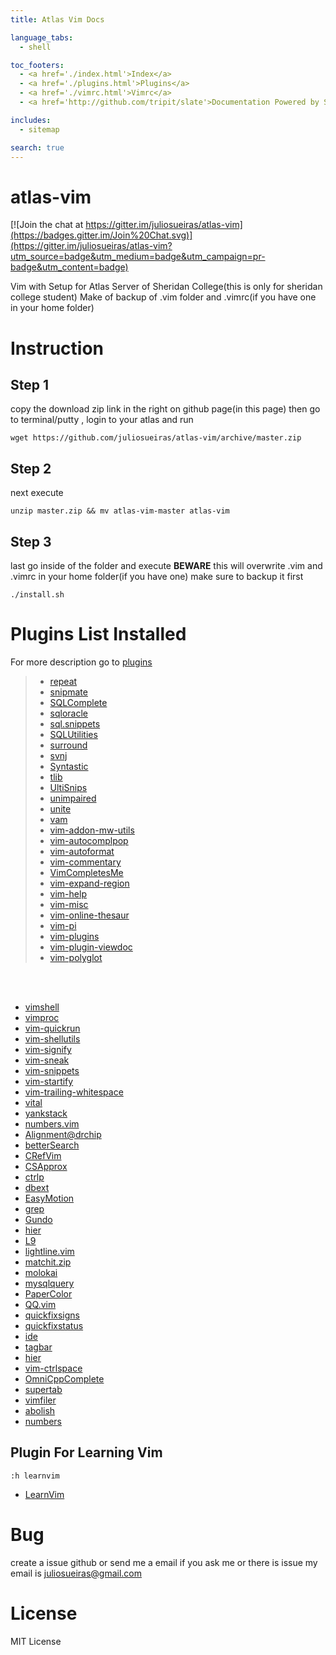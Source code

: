 ```yaml
---
title: Atlas Vim Docs

language_tabs:
  - shell

toc_footers:
  - <a href='./index.html'>Index</a>
  - <a href='./plugins.html'>Plugins</a>
  - <a href='./vimrc.html'>Vimrc</a>
  - <a href='http://github.com/tripit/slate'>Documentation Powered by Slate</a>

includes:
  - sitemap

search: true
---
```


# atlas-vim

[![Join the chat at https://gitter.im/juliosueiras/atlas-vim](https://badges.gitter.im/Join%20Chat.svg)](https://gitter.im/juliosueiras/atlas-vim?utm_source=badge&utm_medium=badge&utm_campaign=pr-badge&utm_content=badge)

Vim with Setup for Atlas Server of Sheridan College(this is only for sheridan college student)
Make of backup of .vim folder and .vimrc(if you have one in your home folder)

# Instruction

## Step 1
copy the download zip link in the right on github page(in this page)
then go to terminal/putty , login to your atlas and run

`wget https://github.com/juliosueiras/atlas-vim/archive/master.zip`

## Step 2
next execute

`unzip master.zip && mv atlas-vim-master atlas-vim`

## Step 3
last go inside of the folder and execute **BEWARE** this will overwrite .vim and .vimrc in your home folder(if you have one) make sure to backup it first

`./install.sh`
# Plugins List Installed
For more description go to [plugins](./plugins.html)

> - [repeat](https://github.com/garbas/vim-snipmate)
> - [snipmate](https://github.com/garbas/vim-snipmate)
> - [SQLComplete](http://www.vim.org/scripts/script.php?script_id=1572)
> - [sqloracle](http://www.vim.org/scripts/script.php?script_id=2371)
> - [sql.snippets](http://www.vim.org/scripts/script.php?script_id=4861)
> - [SQLUtilities](http://www.vim.org/scripts/script.php?script_id=492)
> - [surround](https://github.com/tpope/vim-surround)
> - [svnj](http://www.vim.org/scripts/script.php?script_id=4888)
> - [Syntastic](https://github.com/scrooloose/syntastic)
> - [tlib](http://www.vim.org/scripts/script.php?script_id=1863)
> - [UltiSnips](https://github.com/SirVer/ultisnips)
> - [unimpaired](https://github.com/tpope/vim-unimpaired)
> - [unite](https://github.com/Shougo/unite.vim)
> - [vam](https://github.com/MarcWeber/vim-addon-manager)
> - [vim-addon-mw-utils](http://www.vim.org/scripts/script.php?script_id=2940)
> - [vim-autocomplpop](https://github.com/othree/vim-autocomplpop)
> - [vim-autoformat](http://www.vim.org/scripts/script.php?script_id=4337)
> - [vim-commentary](https://github.com/tpope/vim-commentary)
> - [VimCompletesMe](https://github.com/ajh17/VimCompletesMe)
> - [vim-expand-region](https://github.com/terryma/vim-expand-region)
> - [vim-help](https://github.com/dahu/vim-help)
> - [vim-misc](https://github.com/xolox/vim-misc)
> - [vim-online-thesaur](https://github.com/beloglazov/vim-online-thesaurus)
> - [vim-pi](https://bitbucket.org/vimcommunity/vim-pi)
> - [vim-plugins](https://github.com/WolfgangMehner/vim-plugins)
> - [vim-plugin-viewdoc](https://github.com/powerman/vim-plugin-viewdoc)
> - [vim-polyglot](https://github.com/sheerun/vim-polyglot)

<br>
<br>

- [vimshell](https://github.com/Shougo/vimshell.vim)
- [vimproc](https://github.com/Shougo/vimproc.vim)
- [vim-quickrun](https://github.com/thinca/vim-quickrun)
- [vim-shellutils](https://github.com/b4b4r07/vim-shellutils)
- [vim-signify](https://github.com/mhinz/vim-signify)
- [vim-sneak](https://github.com/justinmk/vim-sneak)
- [vim-snippets](https://github.com/honza/vim-snippets)
- [vim-startify](https://github.com/mhinz/vim-startify)
- [vim-trailing-whitespace](https://github.com/bronson/vim-trailing-whitespace)
- [vital](https://github.com/vim-jp/vital.vim)
- [yankstack](https://github.com/maxbrunsfeld/vim-yankstack)
- [numbers.vim](https://github.com/myusuf3/numbers.vim)
- [Alignment@drchip](http://www.drchip.org/astronaut/vim/index.html)
- [betterSearch](http://www.vim.org/scripts/script.php?script_id=4241)
- [CRefVim](http://www.vim.org/scripts/script.php?script_id=614)
- [CSApprox](https://github.com/godlygeek/csapprox)
- [ctrlp](https://github.com/kien/ctrlp.vim)
- [dbext](http://www.vim.org/scripts/script.php?script_id=356)
- [EasyMotion](https://github.com/Lokaltog/vim-easymotion)
- [grep](https://github.com/yegappan/grep)
- [Gundo](https://bitbucket.org/sjl/gundo.vim)
- [hier](https://github.com/jceb/vim-hier)
- [L9](http://www.vim.org/scripts/script.php?script_id=3252)
- [lightline.vim](https://github.com/itchyny/lightline.vim)
- [matchit.zip](http://www.vim.org/scripts/script.php?script_id=39)
- [molokai](https://github.com/tomasr/molokai)
- [mysqlquery](http://www.vim.org/scripts/script.php?script_id=2081)
- [PaperColor](http://www.vim.org/scripts/script.php?script_id=5177)
- [QQ.vim](http://www.vim.org/scripts/script.php?script_id=5177)
- [quickfixsigns](http://www.vim.org/scripts/script.php?script_id=2584)
- [quickfixstatus](https://github.com/dannyob/quickfixstatus)
- [ide](https://github.com/vim-scripts/ide)
- [tagbar](https://github.com/majutsushi/tagbar)
- [hier](https://github.com/jceb/vim-hier)
- [vim-ctrlspace](https://github.com/szw/vim-ctrlspace)
- [OmniCppComplete](https://github.com/vim-scripts/OmniCppComplete)
- [supertab](https://github.com/ervandew/supertab)
- [vimfiler](https://github.com/Shougo/vimfiler.vim)
- [abolish](https://github.com/tpope/vim-abolish)
- [numbers](https://github.com/myusuf3/numbers.vim)






## Plugin For Learning Vim
```vim
:h learnvim
```
- [LearnVim](https://github.com/dahu/LearnVim) 

# Bug
create a issue github or send me a email if you ask me or there is issue
my email is juliosueiras@gmail.com


# License
MIT License

